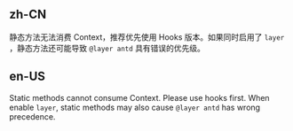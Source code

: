 ## zh-CN

静态方法无法消费 Context，推荐优先使用 Hooks 版本。如果同时启用了 `layer` ，静态方法还可能导致 `@layer antd` 具有错误的优先级。

## en-US

Static methods cannot consume Context. Please use hooks first. When enable `layer`, static methods may also cause `@layer antd` has wrong precedence.
